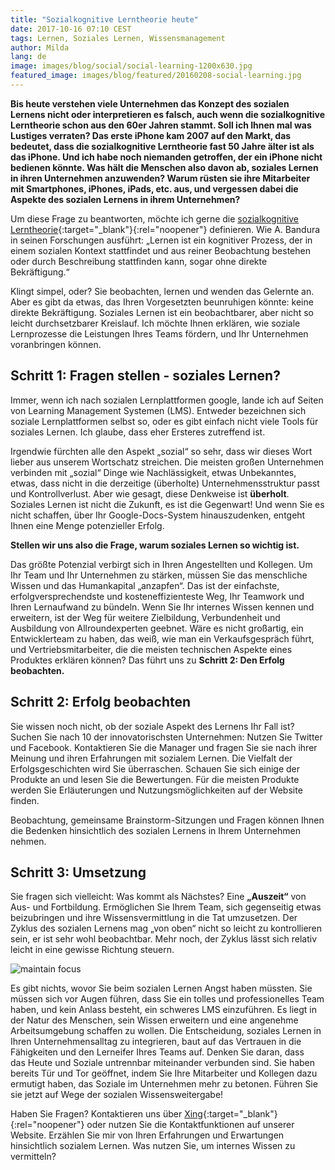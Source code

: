 ```yaml
---
title: "Sozialkognitive Lerntheorie heute"
date: 2017-10-16 07:10 CEST
tags: Lernen, Soziales Lernen, Wissensmanagement
author: Milda
lang: de
image: images/blog/social/social-learning-1200x630.jpg
featured_image: images/blog/featured/20160208-social-learning.jpg
---
```


**Bis heute verstehen viele Unternehmen das Konzept des sozialen Lernens nicht oder interpretieren es falsch, auch wenn die sozialkognitive Lerntheorie schon aus den 60er Jahren stammt. Soll ich Ihnen mal was Lustiges verraten? Das erste iPhone kam 2007 auf den Markt, das bedeutet, dass die sozialkognitive Lerntheorie fast 50 Jahre älter ist als das iPhone. Und ich habe noch niemanden getroffen, der ein iPhone nicht bedienen könnte. Was hält die Menschen also davon ab, soziales Lernen in ihren Unternehmen anzuwenden? Warum rüsten sie ihre Mitarbeiter mit Smartphones, iPhones, iPads, etc. aus, und vergessen dabei die Aspekte des sozialen Lernens in ihrem Unternehmen?**

Um diese Frage zu beantworten, möchte ich gerne die [sozialkognitive Lerntheorie](http://psychology.about.com/od/developmentalpsychology/a/sociallearning.htm){:target="_blank"}{:rel="noopener"} definieren. Wie A. Bandura in seinen Forschungen ausführt: „Lernen ist ein kognitiver Prozess, der in einem sozialen Kontext stattfindet und aus reiner Beobachtung bestehen oder durch Beschreibung stattfinden kann, sogar ohne direkte Bekräftigung.“

Klingt simpel, oder? Sie beobachten, lernen und wenden das Gelernte an. Aber es gibt da etwas, das Ihren Vorgesetzten beunruhigen könnte: keine direkte Bekräftigung. Soziales Lernen ist ein beobachtbarer, aber nicht so leicht durchsetzbarer Kreislauf. Ich möchte Ihnen erklären, wie soziale Lernprozesse die Leistungen Ihres Teams fördern, und Ihr Unternehmen voranbringen können.

## Schritt 1: Fragen stellen - soziales Lernen?

Immer, wenn ich nach sozialen Lernplattformen google, lande ich auf Seiten von Learning Management Systemen (LMS). Entweder bezeichnen sich soziale Lernplattformen selbst so, oder es gibt einfach nicht viele Tools für soziales Lernen. Ich glaube, dass eher Ersteres zutreffend ist.

Irgendwie fürchten alle den Aspekt „sozial“ so sehr, dass wir dieses Wort lieber aus unserem Wortschatz streichen. Die meisten großen Unternehmen verbinden mit „sozial“ Dinge wie Nachlässigkeit, etwas Unbekanntes, etwas, dass nicht in die derzeitige (überholte) Unternehmensstruktur passt und Kontrollverlust. Aber wie gesagt, diese Denkweise ist **überholt**. Soziales Lernen ist nicht die Zukunft, es ist die Gegenwart! Und wenn Sie es nicht schaffen, über Ihr Google-Docs-System hinauszudenken, entgeht Ihnen eine Menge potenzieller Erfolg.

**Stellen wir uns also die Frage, warum soziales Lernen so wichtig ist.**

Das größte Potenzial verbirgt sich in Ihren Angestellten und Kollegen. Um Ihr Team und Ihr Unternehmen zu stärken, müssen Sie das menschliche Wissen und das Humankapital „anzapfen“. Das ist der einfachste, erfolgversprechendste und kosteneffizienteste Weg, Ihr Teamwork und Ihren Lernaufwand zu bündeln. Wenn Sie Ihr internes Wissen kennen und erweitern, ist der Weg für weitere Zielbildung, Verbundenheit und Ausbildung von Allroundexperten geebnet. Wäre es nicht großartig, ein Entwicklerteam zu haben, das weiß, wie man ein Verkaufsgespräch führt, und Vertriebsmitarbeiter, die die meisten technischen Aspekte eines Produktes erklären können? Das führt uns zu **Schritt 2: Den Erfolg beobachten.**

## Schritt 2: Erfolg beobachten

Sie wissen noch nicht, ob der soziale Aspekt des Lernens Ihr Fall ist? Suchen Sie nach 10 der innovatorischsten Unternehmen: Nutzen Sie Twitter und Facebook. Kontaktieren Sie die Manager und fragen Sie sie nach ihrer Meinung und ihren Erfahrungen mit sozialem Lernen. Die Vielfalt der Erfolgsgeschichten wird Sie überraschen. Schauen Sie sich einige der Produkte an und lesen Sie die Bewertungen. Für die meisten Produkte werden Sie Erläuterungen und Nutzungsmöglichkeiten auf der Website finden.

Beobachtung, gemeinsame Brainstorm-Sitzungen und Fragen können Ihnen die Bedenken hinsichtlich des sozialen Lernens in Ihrem Unternehmen nehmen.

## Schritt 3: Umsetzung

Sie fragen sich vielleicht: Was kommt als Nächstes? Eine **„Auszeit“** von Aus- und Fortbildung. Ermöglichen Sie Ihrem Team, sich gegenseitig etwas beizubringen und ihre Wissensvermittlung in die Tat umzusetzen. Der Zyklus des sozialen Lernens mag „von oben“ nicht so leicht zu kontrollieren sein, er ist sehr wohl beobachtbar. Mehr noch, der Zyklus lässt sich relativ leicht in eine gewisse Richtung steuern.

![maintain focus](/images/blog/en/paths.png)

Es gibt nichts, wovor Sie beim sozialen Lernen Angst haben müssten. Sie müssen sich vor Augen führen, dass Sie ein tolles und professionelles Team haben, und kein Anlass besteht, ein schweres LMS einzuführen. Es liegt in der Natur des Menschen, sein Wissen erweitern und eine angenehme Arbeitsumgebung schaffen zu wollen. Die Entscheidung, soziales Lernen in Ihren Unternehmensalltag zu integrieren, baut auf das Vertrauen in die Fähigkeiten und den Lerneifer Ihres Teams auf. Denken Sie daran, dass das Heute und Soziale untrennbar miteinander verbunden sind. Sie haben bereits Tür und Tor geöffnet, indem Sie Ihre Mitarbeiter und Kollegen dazu ermutigt haben, das Soziale im Unternehmen mehr zu betonen. Führen Sie sie jetzt auf Wege der sozialen Wissensweitergabe!

Haben Sie Fragen? Kontaktieren uns über [Xing](https://www.xing.com/companies/defactosoftware){:target="_blank"}{:rel="noopener"} oder nutzen Sie die Kontaktfunktionen auf unserer Website. Erzählen Sie mir von Ihren Erfahrungen und Erwartungen hinsichtlich sozialem Lernen. Was nutzen Sie, um internes Wissen zu vermitteln?
